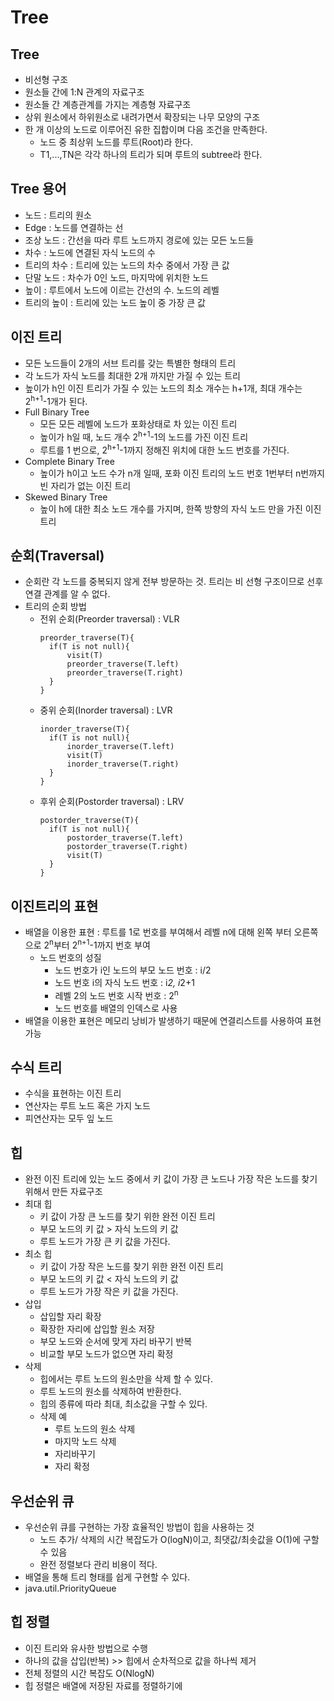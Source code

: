 # Tree
## Tree
- 비선형 구조
- 원소들 간에 1:N 관계의 자료구조
- 원소들 간 계층관계를 가지는 계층형 자료구조
- 상위 원소에서 하위원소로 내려가면서 확장되는 나무 모양의 구조
- 한 개 이상의 노드로 이루어진 유한 집합이며 다음 조건을 만족한다.
  - 노드 중 최상위 노드를 루트(Root)라 한다.
  - T1,...,TN은 각각 하나의 트리가 되며 루트의 subtree라 한다.
## Tree 용어
- 노드 : 트리의 원소
- Edge : 노드를 연결하는 선
- 조상 노드 : 간선을 따라 루트 노드까지 경로에 있는 모든 노드들
- 차수 : 노드에 연결된 자식 노드의 수
- 트리의 차수 : 트리에 있는 노드의 차수 중에서 가장 큰 값
- 단말 노드 : 차수가 0인 노드, 마지막에 위치한 노드
- 높이 : 루트에서 노드에 이르는 간선의 수. 노드의 레벨
- 트리의 높이 : 트리에 있는 노드 높이 중 가장 큰 값

## 이진 트리
- 모든 노드들이 2개의 서브 트리를 갖는 특별한 형태의 트리
- 각 노드가 자식 노드를 최대한 2개 까지만 가질 수 있는 트리
- 높이가 h인 이진 트리가 가질 수 있는 노드의 최소 개수는 h+1개, 최대 개수는 2<sup>h+1</sup>-1개가 된다.
- Full Binary Tree
  - 모든 모든 레벨에 노드가 포화상태로 차 있는 이진 트리
  - 높이가 h일 때, 노드 개수 2<sup>h+1</sup>-1의 노드를 가진 이진 트리
  - 루트를 1 번으로, 2<sup>h+1</sup>-1까지 정해진 위치에 대한 노드 번호를 가진다.
- Complete Binary Tree
  - 높이가 h이고 노드 수가 n개 일때, 포화 이진 트리의 노드 번호 1번부터 n번까지 빈 자리가 없는 이진 트리
- Skewed Binary Tree
  - 높이 h에 대한 최소 노드 개수를 가지며, 한쪽 방향의 자식 노드 만을 가진 이진 트리
## 순회(Traversal)
- 순회란 각 노드를 중복되지 않게 전부 방문하는 것. 트리는 비 선형 구조이므로 선후 연결 관계를 알 수 없다.
- 트리의 순회 방법
  - 전위 순회(Preorder traversal) : VLR
    ```
    preorder_traverse(T){
      if(T is not null){
          visit(T)
          preorder_traverse(T.left)
          preorder_traverse(T.right)
      }
    }
    ```
  - 중위 순회(Inorder traversal) : LVR
    ```
    inorder_traverse(T){
      if(T is not null){
          inorder_traverse(T.left)
          visit(T)
          inorder_traverse(T.right)
      }
    }
    ```
  - 후위 순회(Postorder traversal) : LRV
    ```
    postorder_traverse(T){
      if(T is not null){
          postorder_traverse(T.left)
          postorder_traverse(T.right)
          visit(T)
      }
    }
    ```
## 이진트리의 표현
- 배열을 이용한 표현 : 루트를 1로 번호를 부여해서 레벨 n에 대해 왼쪽 부터 오른쪽으로 2<sup>n</sup>부터 2<sup>n+1</sup>-1까지 번호 부여
  - 노드 번호의 성질
    - 노드 번호가  i인 노드의 부모 노드 번호 : i/2
    - 노드 번호 i의 자식 노드 번호 : i*2, i*2+1
    - 레벨 2의 노드 번호 시작 번호 : 2<sup>n</sup>
    - 노드 번호를 배열의 인덱스로 사용
- 배열을 이용한 표현은 메모리 낭비가 발생하기 때문에 연결리스트를 사용하여 표현 가능

## 수식 트리
- 수식을 표현하는 이진 트리
- 연산자는 루트 노드 혹은 가지 노드
- 피연산자는 모두 잎 노드

## 힙
- 완전 이진 트리에 있는 노드 중에서 키 값이 가장 큰 노드나 가장 작은 노드를 찾기 위해서 만든 자료구조
- 최대 힙
  - 키 값이 가장 큰 노드를 찾기 위한 완전 이진 트리
  - 부모 노드의 키 값 > 자식 노드의 키 값
  - 루트 노드가 가장 큰 키 값을 가진다.
- 최소 힙
  - 키 값이 가장 작은 노드를 찾기 위한 완전 이진 트리
  - 부모 노드의 키 값 < 자식 노드의 키 값
  - 루트 노드가 가장 작은 키 값을 가진다.
- 삽입
  - 삽입할 자리 확장
  - 확장한 자리에 삽입할 원소 저장
  - 부모 노드와 순서에 맞게 자리 바꾸기 반복
  - 비교할 부모 노드가 없으면 자리 확정
- 삭제
  - 힙에서는 루트 노드의 원소만을 삭제 할 수 있다.
  - 루트 노드의 원소를 삭제하여 반환한다.
  - 힙의 종류에 따라 최대, 최소값을 구할 수 있다.
  - 삭제 예
    - 루트 노드의 원소 삭제
    - 마지막 노드 삭제
    - 자리바꾸기
    - 자리 확정
## 우선순위 큐
- 우선순위 큐를 구현하는 가장 효율적인 방법이 힙을 사용하는 것
  - 노드 추가/ 삭제의 시간 복잡도가 O(logN)이고, 최댓값/최솟값을 O(1)에 구할 수 있음
  - 완전 정렬보다 관리 비용이 적다.
- 배열을 통해 트리 형태를 쉽게 구현할 수 있다.
- java.util.PriorityQueue

## 힙 정렬
- 이진 트리와 유사한 방법으로 수행
- 하나의 값을 삽입(반복) >> 힙에서 순차적으로 값을 하나씩 제거
- 전체 정렬의 시간 복잡도 O(NlogN)
- 힙 정렬은 배열에 저장된 자료를 정렬하기에 
 

